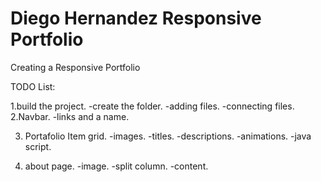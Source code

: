 # Diego Hernandez Responsive Portfolio

Creating a Responsive Portfolio


TODO List:


1.build the project.
	-create the folder.
	-adding files.
	-connecting files.
2.Navbar.
	-links and a name.

3. Portafolio Item grid.
	-images.
	-titles.
	-descriptions.
	-animations.
	-java script.

4. about page.
	-image.
	-split column.
	-content.
